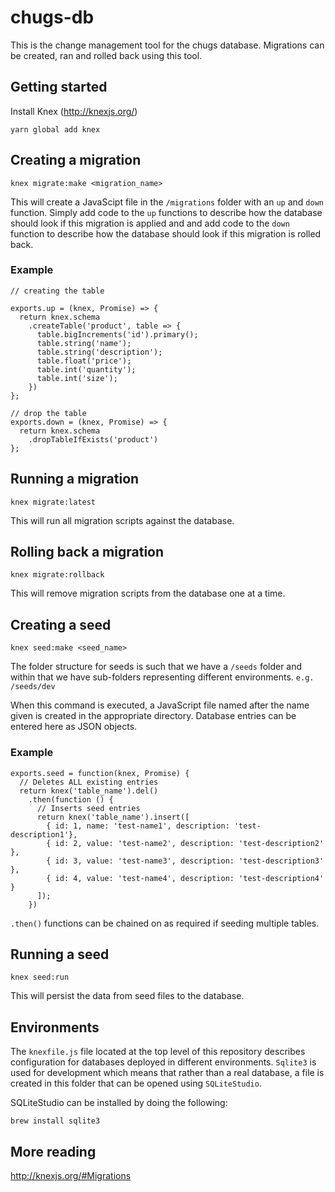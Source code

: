 # chugs-db

This is the change management tool for the chugs database. Migrations can be created, ran and rolled back using this tool.

## Getting started
Install Knex (http://knexjs.org/)

```
yarn global add knex
```

## Creating a migration

```
knex migrate:make <migration_name>
```

This will create a JavaScipt file in the `/migrations` folder with an `up` and `down` function. Simply add code to the `up` functions to describe how the database should look if this migration is applied and and add code to the `down` function to describe how the database should look if this migration is rolled back.

### Example

```
// creating the table

exports.up = (knex, Promise) => {
  return knex.schema
    .createTable('product', table => {
      table.bigIncrements('id').primary();
      table.string('name');
      table.string('description');
      table.float('price');
      table.int('quantity');
      table.int('size');
    })
};

// drop the table
exports.down = (knex, Promise) => {
  return knex.schema
    .dropTableIfExists('product')
};
```

## Running a migration

```
knex migrate:latest
```

This will run all migration scripts against the database.

## Rolling back a migration

```
knex migrate:rollback
```

This will remove migration scripts from the database one at a time.

## Creating a seed

```
knex seed:make <seed_name>
```

The folder structure for seeds is such that we have a `/seeds` folder and within that we have sub-folders representing different environments. `e.g. /seeds/dev`

When this command is executed, a JavaScript file named after the name given is created in the appropriate directory. Database entries can be entered here as JSON objects.

### Example
```
exports.seed = function(knex, Promise) {
  // Deletes ALL existing entries
  return knex('table_name').del()
    .then(function () {
      // Inserts seed entries
      return knex('table_name').insert([
        { id: 1, name: 'test-name1', description: 'test-description1'},
        { id: 2, value: 'test-name2', description: 'test-description2' },
        { id: 3, value: 'test-name3', description: 'test-description3' },
        { id: 4, value: 'test-name4', description: 'test-description4' }
      ]);
    })
```

`.then()` functions can be chained on as required if seeding multiple tables.

## Running a seed

```
knex seed:run
```

This will persist the data from seed files to the database.

## Environments

The `knexfile.js` file located at the top level of this repository describes configuration for databases deployed in different environments. `Sqlite3` is used for development which means that rather than a real database, a file is created in this folder that can be opened using `SQLiteStudio`.

SQLiteStudio can be installed by doing the following:

```
brew install sqlite3
```

## More reading
http://knexjs.org/#Migrations
